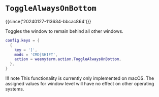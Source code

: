 # `ToggleAlwaysOnBottom`

{{since('20240127-113634-bbcac864')}}

Toggles the window to remain behind all other windows.

```lua
config.keys = {
  {
    key = ']',
    mods = 'CMD|SHIFT',
    action = weenyterm.action.ToggleAlwaysOnBottom,
  },
}
```

!!! note
    This functionality is currently only implemented on macOS. 
    The assigned values for window level will have no effect on other operating systems.

